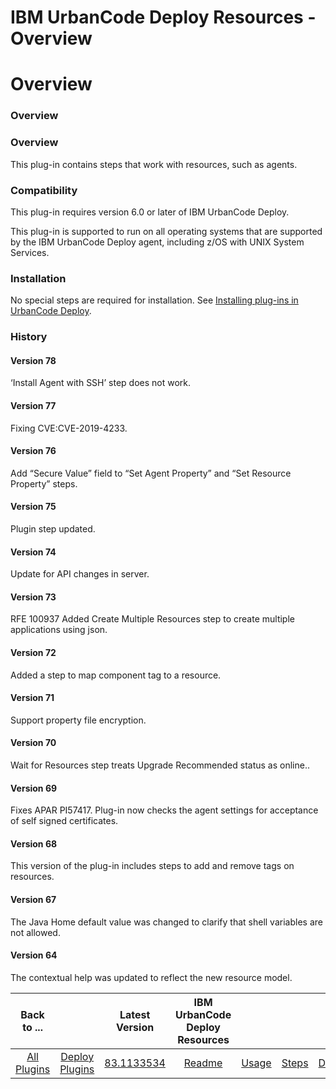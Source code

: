 
IBM UrbanCode Deploy Resources - Overview
=========================================

# Overview


### Overview




### Overview

This plug-in contains steps that work with resources, such as agents.

### Compatibility

This plug-in requires version 6.0 or later of IBM UrbanCode Deploy.

This plug-in is supported to run on all operating systems that are supported by the IBM UrbanCode Deploy agent, including z/OS with UNIX System Services.

### Installation

No special steps are required for installation. See [Installing plug-ins in UrbanCode Deploy](https://www.urbancode.com/resource/installing-plug-ins-in-urbancode-products/ "Installing plug-ins in UrbanCode Deploy").

### History

#### Version 78

‘Install Agent with SSH’ step does not work.

#### Version 77

Fixing CVE:CVE-2019-4233.

#### Version 76

Add “Secure Value” field to “Set Agent Property” and “Set Resource Property” steps.

#### Version 75

Plugin step updated.

#### Version 74

Update for API changes in server.

#### Version 73

RFE 100937 Added Create Multiple Resources step to create multiple applications using json.

#### Version 72

Added a step to map component tag to a resource.

#### Version 71

Support property file encryption.

#### Version 70

Wait for Resources step treats Upgrade Recommended status as online..

#### Version 69

Fixes APAR PI57417. Plug-in now checks the agent settings for acceptance of self signed certificates.

#### Version 68

This version of the plug-in includes steps to add and remove tags on resources.

#### Version 67

The Java Home default value was changed to clarify that shell variables are not allowed.

#### Version 64

The contextual help was updated to reflect the new resource model.


|Back to ...||Latest Version|IBM UrbanCode Deploy Resources ||||
| :---: | :---: | :---: | :---: | :---: | :---: | :---: |
|[All Plugins](../../index.md)|[Deploy Plugins](../README.md)|[83.1133534](https://raw.githubusercontent.com/UrbanCode/IBM-UCD-PLUGINS/main/files/uDeploy-Resource/ucd-uDeploy-Resource-83.1133534.zip)|[Readme](README.md)|[Usage](usage.md)|[Steps](steps.md)|[Downloads](downloads.md)|

